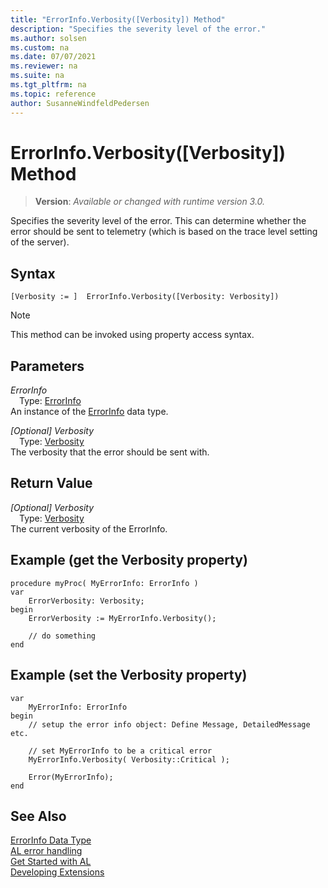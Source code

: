 ```yaml
---
title: "ErrorInfo.Verbosity([Verbosity]) Method"
description: "Specifies the severity level of the error."
ms.author: solsen
ms.custom: na
ms.date: 07/07/2021
ms.reviewer: na
ms.suite: na
ms.tgt_pltfrm: na
ms.topic: reference
author: SusanneWindfeldPedersen
---
```

[//]: # (START>DO_NOT_EDIT)
[//]: # (IMPORTANT:Do not edit any of the content between here and the END>DO_NOT_EDIT.)
[//]: # (Any modifications should be made in the .xml files in the ModernDev repo.)
# ErrorInfo.Verbosity([Verbosity]) Method
> **Version**: _Available or changed with runtime version 3.0._

Specifies the severity level of the error. This can determine whether the error should be sent to telemetry (which is based on the trace level setting of the server).


## Syntax
```AL
[Verbosity := ]  ErrorInfo.Verbosity([Verbosity: Verbosity])
```
> [!NOTE]
> This method can be invoked using property access syntax.
## Parameters
*ErrorInfo*  
&emsp;Type: [ErrorInfo](errorinfo-data-type.md)  
An instance of the [ErrorInfo](errorinfo-data-type.md) data type.  

*[Optional] Verbosity*  
&emsp;Type: [Verbosity](../verbosity/verbosity-option.md)  
The verbosity that the error should be sent with.  


## Return Value
*[Optional] Verbosity*  
&emsp;Type: [Verbosity](../verbosity/verbosity-option.md)  
The current verbosity of the ErrorInfo.


[//]: # (IMPORTANT: END>DO_NOT_EDIT)

## Example (get the Verbosity property)

```AL
procedure myProc( MyErrorInfo: ErrorInfo )
var 
    ErrorVerbosity: Verbosity;
begin
    ErrorVerbosity := MyErrorInfo.Verbosity();

    // do something 
end
```

## Example (set the Verbosity property)

```AL
var 
    MyErrorInfo: ErrorInfo
begin
    // setup the error info object: Define Message, DetailedMessage etc.

    // set MyErrorInfo to be a critical error
    MyErrorInfo.Verbosity( Verbosity::Critical );

    Error(MyErrorInfo);
end
```

## See Also

[ErrorInfo Data Type](errorinfo-data-type.md)  
[AL error handling](../../devenv-al-error-handling.md)  
[Get Started with AL](../../devenv-get-started.md)  
[Developing Extensions](../../devenv-dev-overview.md)